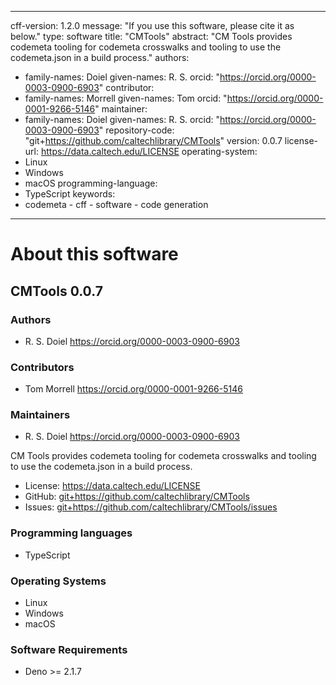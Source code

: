 
---
cff-version: 1.2.0
message: "If you use this software, please cite it as below."
type: software
title: "CMTools"
abstract: "CM Tools provides codemeta tooling for codemeta crosswalks and tooling to use the codemeta.json in a build process."
authors:
  - family-names: Doiel
    given-names: R. S.
    orcid: "https://orcid.org/0000-0003-0900-6903"
contributor:
  - family-names: Morrell
    given-names: Tom
    orcid: "https://orcid.org/0000-0001-9266-5146"
maintainer:
  - family-names: Doiel
    given-names: R. S.
    orcid: "https://orcid.org/0000-0003-0900-6903"
repository-code: "git+https://github.com/caltechlibrary/CMTools"
version: 0.0.7
license-url: https://data.caltech.edu/LICENSE
operating-system:
  - Linux
  - Windows
  - macOS
programming-language:
  - TypeScript
keywords:
  - codemeta  - cff  - software  - code generation

---

About this software
===================

## CMTools 0.0.7

### Authors

- R. S. Doiel https://orcid.org/0000-0003-0900-6903

### Contributors

- Tom Morrell https://orcid.org/0000-0001-9266-5146

### Maintainers

- R. S. Doiel https://orcid.org/0000-0003-0900-6903

CM Tools provides codemeta tooling for codemeta crosswalks and tooling to use the codemeta.json in a build process.

- License: <https://data.caltech.edu/LICENSE>
- GitHub: <git+https://github.com/caltechlibrary/CMTools>
- Issues: <git+https://github.com/caltechlibrary/CMTools/issues>

### Programming languages

- TypeScript


### Operating Systems

- Linux
- Windows
- macOS


### Software Requirements

- Deno &gt;&#x3D; 2.1.7

